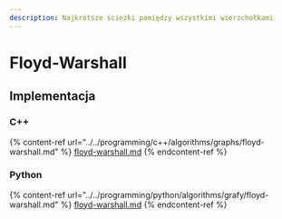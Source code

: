 ```yaml
---
description: Najkrótsze ścieżki pomiędzy wszystkimi wierzchołkami
---
```


# Floyd-Warshall

## Implementacja

### C++

{% content-ref url="../../programming/c++/algorithms/graphs/floyd-warshall.md" %}
[floyd-warshall.md](../../programming/c++/algorithms/graphs/floyd-warshall.md)
{% endcontent-ref %}

### Python

{% content-ref url="../../programming/python/algorithms/grafy/floyd-warshall.md" %}
[floyd-warshall.md](../../programming/python/algorithms/grafy/floyd-warshall.md)
{% endcontent-ref %}
